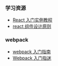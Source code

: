 ### 学习资源
- [React 入门实例教程](http://www.ruanyifeng.com/blog/2015/03/react.html)
- [react 组件设计原则](https://github.com/react-component/react-component.github.io/blob/master/docs/zh-cn/component-design.md)

### webpack
- [webpack 入门指南](http://www.w2bc.com/Article/50764)
- [Webpack 入门指迷](http://www.tuicool.com/articles/yMnQvi)
